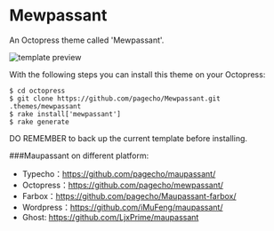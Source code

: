 Mewpassant
==========

An Octopress theme called 'Mewpassant'.

![template preview](https://ddydeg.by3302.livefilestore.com/y2p1ZgHER4eIFaEHhwaf96MvZH4_iLufEIDj7o8acDgI1GXFDtPI-eRAgvokFoR9irbz738gMmWc_N7yexG6uhB1Dcmelb0cXg8HexpiAdZ5HQ/m.png "Maupassant template preview")


With the following steps you can install this theme on your Octopress:

```
$ cd octopress
$ git clone https://github.com/pagecho/Mewpassant.git .themes/mewpassant
$ rake install['mewpassant']
$ rake generate
```

DO REMEMBER to back up the current template before installing.


###Maupassant on different platform:

+ Typecho：https://github.com/pagecho/maupassant/
+ Octopress：https://github.com/pagecho/mewpassant/
+ Farbox：https://github.com/pagecho/Maupassant-farbox/
+ Wordpress：https://github.com/iMuFeng/maupassant/
+ Ghost: https://github.com/LjxPrime/maupassant
